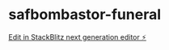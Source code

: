 # safbombastor-funeral

[Edit in StackBlitz next generation editor ⚡️](https://stackblitz.com/~/github.com/Xcellentshop/safbombastor-funeral)